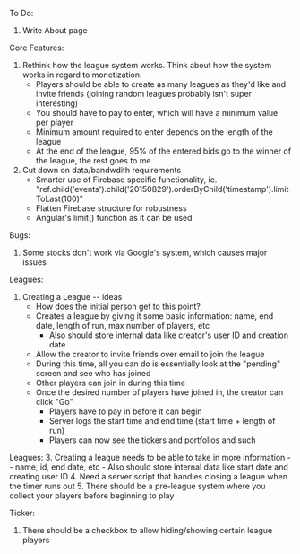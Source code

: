 To Do:
1. Write About page

Core Features:
1. Rethink how the league system works. Think about how the system works in regard to monetization.
	- Players should be able to create as many leagues as they'd like and invite friends (joining random leagues probably isn't super interesting)
	- You should have to pay to enter, which will have a minimum value per player
	- Minimum amount required to enter depends on the length of the league
	- At the end of the league, 95% of the entered bids go to the winner of the league, the rest goes to me
2. Cut down on data/bandwdith requirements
	- Smarter use of Firebase specific functionality, ie. "ref.child('events').child('20150829').orderByChild('timestamp').limitToLast(100)"
	- Flatten Firebase structure for robustness
	- Angular's limit() function as it can be used

Bugs:
1. Some stocks don't work via Google's system, which causes major issues



Leagues:
1. Creating a League -- ideas
	- How does the initial person get to this point?
	- Creates a league by giving it some basic information: name, end date, length of run, max number of players, etc
		- Also should store internal data like creator's user ID and creation date
	- Allow the creator to invite friends over email to join the league
	- During this time, all you can do is essentially look at the "pending" screen and see who has joined
	- Other players can join in during this time
	- Once the desired number of players have joined in, the creator can click "Go"
		- Players have to pay in before it can begin
		- Server logs the start time and end time (start time + length of run)
		- Players can now see the tickers and portfolios and such



Leagues:
3. Creating a league needs to be able to take in more information -- name, id, end date, etc
	- Also should store internal data like start date and creating user ID
4. Need a server script that handles closing a league when the timer runs out
5. There should be a pre-league system where you collect your players before beginning to play

Ticker:
1. There should be a checkbox to allow hiding/showing certain league players